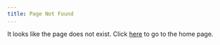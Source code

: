 ```yaml
---
title: Page Not Found
...
```


It looks like the page does not exist.
Click [here](/) to go to the home page.
